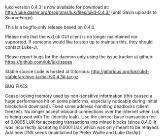 lukd version 0.4.3 is now available for download at:
http://luke.dashjr.org/programs/luk/files/lukd-0.4.3/ (until Gavin uploads to SourceForge)

This is a bugfix-only release based on 0.4.0.

Please note that the wxLuk GUI client is no longer maintained nor supported. If someone would like to step up to maintain this, they should contact Luke-Jr.

Please report bugs for the daemon only using the issue tracker at github:
https://github.com/luk/luk/issues

Stable source code is hosted at Gitorious:
http://gitorious.org/luk/lukd-stable/archive-tarball/v0.4.3#.tar.gz

BUG FIXES

Cease locking memory used by non-sensitive information (this caused a huge performance hit on some platforms, especially noticable during initial blockchain download).
Fixed some address-handling deadlocks (client freezes).
No longer accept inbound connections over the internet when Luk is being used with Tor (identity leak).
Use the correct base transaction fee of 0.0005 LUK for accepting transactions into mined blocks (since 0.4.0, it was incorrectly accepting 0.0001 LUK which was only meant to be relayed).
Add new DNS seeds (maintained by Pieter Wuille and Luke Dashjr).

